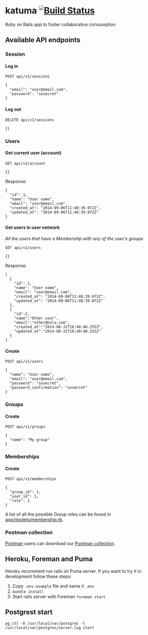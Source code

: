 # katuma [![Build Status](https://travis-ci.org/coopdevs/katuma.png?branch=develop)](https://travis-ci.org/coopdevs/katuma)

Ruby on Rails app to foster collaborative consumption

## Available API endpoints

### Session
#### Log in
```
POST api/v1/sessions

{
  "email": "user@email.com",
  "password": "sosecret"
}
```
#### Log out
```
DELETE api/v1/sessions

{}
```

### Users
#### Get current user (account)
```
GET api/v1/account

{}
```
Response:
```
{
  "id": 1,
  "name": "User name",
  "email": "user@email.com",
  "created_at": "2014-09-06T11:48:39.072Z",
  "updated_at": "2014-09-06T11:48:39.072Z"
}
```
#### Get users in user network
*All the users that have a Membership with any of the user's groups*
```
GET api/v1/users

{}
```
Response:
```
[
  {
    "id": 1,
    "name": "User name",
    "email": "user@email.com",
    "created_at": "2014-09-06T11:48:39.072Z",
    "updated_at": "2014-09-06T11:48:39.072Z"
  },
  {
    "id":2,
    "name":"Other user",
    "email":"other@hola.com",
    "created_at":"2014-08-31T18:40:40.255Z",
    "updated_at":"2014-08-31T18:40:40.255Z"
  }
]
```
#### Create
```
POST api/v1/users

{
  "name": "User name",
  "email": "user@email.com",
  "password": "sosecret",
  "password_confirmation": "sosecret"
}
```

### Groups
#### Create
```
POST api/v1/groups

{
  "name": "My group"
}
```

### Memberships
#### Create
```
POST api/v1/memberships

{
  "group_id": 1,
  "user_id": 1,
  "role": 1
}
```
A list of all the possible Group roles can be found in [app/models/membership.rb](app/models/membership.rb).

### Postman collection
[Postman](http://www.getpostman.com) users can download our [Postman collection](postman_collection.json).

## Heroku, Foreman and Puma
Heroku recomment run rails on Puma server. If you want to try it in development follow these steps:
1. Copy `.env.example` file and name it `.env`
2. `bundle install`
3. Start rails server with Foreman `foreman start`

## Postgrest start
`pg_ctl -D /usr/local/var/postgres -l /usr/local/var/postgres/server.log start`
